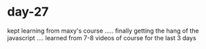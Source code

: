 # day-27

kept learning from maxy's course ..... finally getting the hang of the javascript .... learned from 7-8 videos of course for the last 3 days
